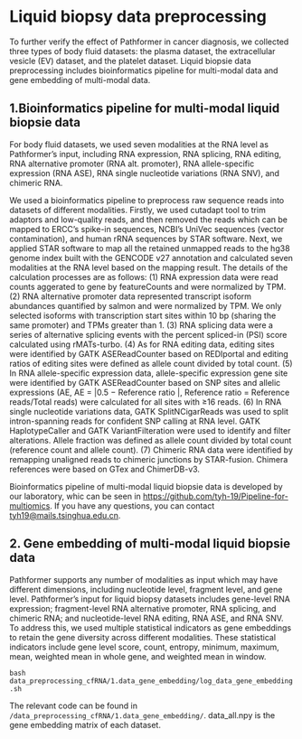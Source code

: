 # Liquid biopsy data preprocessing

To further verify the effect of Pathformer in cancer diagnosis, we collected three types of body fluid datasets: the plasma dataset, the extracellular vesicle (EV) dataset, and the platelet dataset. Liquid biopsie data preprocessing includes bioinformatics pipeline for multi-modal data and gene embedding of multi-modal data.

## 1.Bioinformatics pipeline for multi-modal liquid biopsie data

For body fluid datasets, we used seven modalities at the RNA level as Pathformer’s input, including RNA expression, RNA splicing, RNA editing, RNA alternative promoter (RNA alt. promoter), RNA allele-specific expression (RNA ASE), RNA single nucleotide variations (RNA SNV), and chimeric RNA. 

We used a bioinformatics pipeline to preprocess raw sequence reads into datasets of different modalities. Firstly, we used cutadapt tool to trim adaptors and low-quality reads, and then removed the reads which can be mapped to ERCC’s spike-in sequences, NCBI’s UniVec sequences (vector contamination), and human rRNA sequences by STAR software. Next, we applied STAR software to map all the retained unmapped reads to the hg38 genome index built with the GENCODE v27 annotation and calculated seven modalities at the RNA level based on the mapping result. The details of the calculation processes are as follows: (1) RNA expression data were read counts aggerated to gene by featureCounts and were normalized by TPM. (2) RNA alternative promoter data represented transcript isoform abundances quantified by salmon and were normalized by TPM. We only selected isoforms with transcription start sites within 10 bp (sharing the same promoter) and TPMs greater than 1. (3) RNA splicing data were a series of alternative splicing events with the percent spliced-in (PSI) score calculated using rMATs-turbo. (4) As for RNA editing data, editing sites were identified by GATK ASEReadCounter based on REDIportal and editing ratios of editing sites were defined as allele count divided by total count. (5) In RNA allele-specific expression data, allele-specific expression gene site were identified by GATK ASEReadCounter based on SNP sites and allelic expressions (AE, AE = |0.5 − Reference ratio |, Reference ratio = Reference reads/Total reads) were calculated for all sites with ≥16 reads.  (6) In RNA single nucleotide variations data, GATK SplitNCigarReads was used to split intron-spanning reads for confident SNP calling at RNA level. GATK HaplotypeCaller and GATK VariantFilteration were used to identify and filter alterations. Allele fraction was defined as allele count divided by total count (reference count and allele count).  (7) Chimeric RNA data were identified by remapping unaligned reads to chimeric junctions by STAR-fusion. Chimera references were based on GTex and ChimerDB-v3.

Bioinformatics pipeline of multi-modal liquid biopsie data is developed by our laboratory, whic can be seen in https://github.com/tyh-19/Pipeline-for-multiomics. If you have any questions, you can contact tyh19@mails.tsinghua.edu.cn.


## 2. Gene embedding of multi-modal liquid biopsie data

Pathformer supports any number of modalities as input which may have different dimensions, including nucleotide level, fragment level, and gene level. Pathformer’s input for liquid biopsy datasets includes gene-level RNA expression; fragment-level RNA alternative promoter, RNA splicing, and chimeric RNA; and nucleotide-level RNA editing, RNA ASE, and RNA SNV. To address this, we used multiple statistical indicators as gene embeddings to retain the gene diversity across different modalities. These statistical indicators include gene level score, count, entropy, minimum, maximum, mean, weighted mean in whole gene, and weighted mean in window. 

```bash data_preprocessing_cfRNA/1.data_gene_embedding/log_data_gene_embedding.sh```

The relevant code can be found in ```/data_preprocessing_cfRNA/1.data_gene_embedding/```. data_all.npy is the gene embedding matrix of each dataset.


